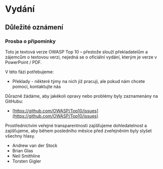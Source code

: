 # Vydání

## Důležité oznámení

### Prosba o připomínky

Toto je textová verze OWASP Top 10 – přestože slouží překladatelům a zájemcům o textovou verzi, nejedná se o oficiální vydání, kterým je verze v PowerPoint / PDF.

V této fázi potřebujeme:

* Překlady - některé týmy na nich již pracují, ale pokud nám chcete pomoci, kontaktujte nás

Důrazně žádáme, aby jakékoli opravy nebo problémy byly zaznamenány na GitHubu:

* [https://github.com/OWASP/Top10/issues](https://github.com/OWASP/Top10/issues)

Prostřednictvím veřejné transparentnosti zajišťujeme dohledatelnost a zajišťujeme, aby během posledního měsíce před zveřejněním byly slyšet všechny hlasy.

* Andrew van der Stock
* Brian Glas
* Neil Smithline
* Torsten Gigler
